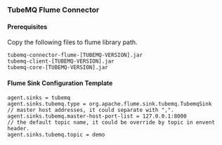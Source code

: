 ### TubeMQ Flume Connector
#### Prerequisites

Copy the following files to flume library path.

```
tubemq-connector-flume-[TUBEMQ-VERSION].jar
tubemq-client-[TUBEMQ-VERSION].jar
tubemq-core-[TUBEMQ-VERSION].jar
```

#### Flume Sink Configuration Template 

```
agent.sinks = tubemq
agent.sinks.tubemq.type = org.apache.flume.sink.tubemq.TubemqSink
// master host addresses, it could separate with ",".
agent.sinks.tubemq.master-host-port-list = 127.0.0.1:8000
// the default topic name, it could be override by topic in envent header.
agent.sinks.tubemq.topic = demo
```